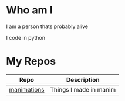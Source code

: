 # Who am I
I am a person thats probably alive

I code in python

# My Repos
| Repo     | Description |
| ---      | ---         |
| [manimations](https://github.com/nozitation/manimations--) | Things I made in manim| 
